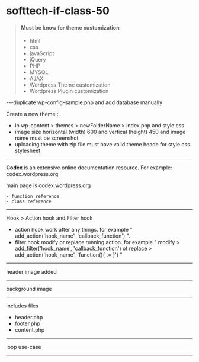 # softtech-if-class-50

> #### Must be know for theme customization
>
> - html
> - css
> - javaScript
> - jQuery
> - PHP
> - MYSQL
> - AJAX
> - Wordpress Theme customization
> - Wordpress Plugin customization

---duplicate wp-config-sample.php and add database manually

Create a new theme :

- in wp-content > themes > newFolderName > index.php and style.css
- image size horizontal (width) 600 and vertical (height) 450 and image name must be screenshot
- uploading theme with zip file must have valid theme heade for style.css stylesheet

---

**Codex** is an extensive online documentation resource. For example: codex.wordpress.org

main page is codex.wordpress.org

    - function reference
    - class reference

---

Hook > Action hook and Filter hook

- action hook work after any things. for example " add_action('hook_name', 'callback_function') ".
- filter hook modify or replace running action. for example " modify > add_filter('hook_name', 'callback_function') ot replace > add_action('hook_name', 'function(){ .= }') "

---

header image added

---

background image

---

includes files

- header.php
- footer.php
- content.php

---

loop use-case

---
